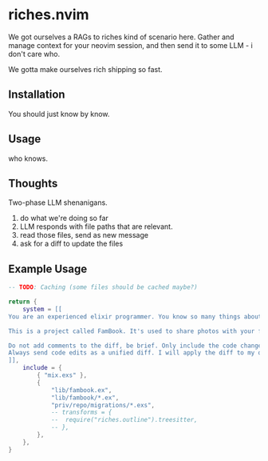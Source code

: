 # riches.nvim

We got ourselves a RAGs to riches kind of scenario here. Gather and manage context for your neovim session, and then send it to some LLM - i don't care who.

We gotta make ourselves rich shipping so fast.

## Installation

You should just know by know.

## Usage

who knows.

## Thoughts

Two-phase LLM shenanigans.

1. do what we're doing so far
2. LLM responds with file paths that are relevant.
3. read those files, send as new message
4. ask for a diff to update the files

## Example Usage

```lua
-- TODO: Caching (some files should be cached maybe?)

return {
	system = [[
You are an experienced elixir programmer. You know so many things about Phoenix, Ecto, and the Phoenix framework.

This is a project called FamBook. It's used to share photos with your family!

Do not add comments to the diff, be brief. Only include the code changes.
Always send code edits as a unified diff. I will apply the diff to my own code.
]],
	include = {
		{ "mix.exs" },
		{
			"lib/fambook.ex",
			"lib/fambook/*.ex",
			"priv/repo/migrations/*.exs",
			-- transforms = {
			-- 	require("riches.outline").treesitter,
			-- },
		},
	},
}
```
